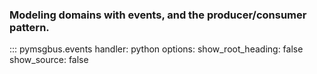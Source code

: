 ### Modeling domains with events, and the producer/consumer pattern.

::: pymsgbus.events
    handler: python
    options:
      show_root_heading: false
      show_source: false
